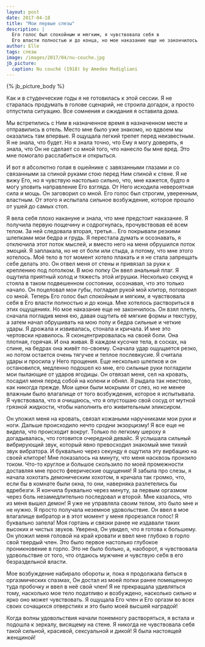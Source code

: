 ```yaml
---
layout: post
date: 2017-04-18
title: "Мои первые слезы"
description: |
  Его голос был спокойным и мягким, я чувствовала себя в
  Его власти полностью и до конца, но мое наказание еще не закончилось...
author: Elle
tags: слезы
image: /images/2017/04/nu-couche.jpg
jb_picture:
  caption: Nu couché (1918) by Amedeo Modigliani
---
```


{% jb_picture_body %}

Как и в студенческие годы я не готовилась к этой сессии. Я не старалась
продумать в голове сценарий, не строила догадок, а просто отпустила ситуацию.
Все сомнения и ожидания я оставила дома.

<!--more-->

Мы встретились с Ним в назначенное время в назначенном месте и отправились
в отель. Место мне было уже знакомо, но вдвоем мы оказались там впервые. Я
ощущала легкий трепет перед неизвестным. Я не знала, что будет. Но я знала
точно, что Ему я могу доверять, я знала, что Он не сделает со мной
того, что нанесло бы мне вред. Это мне помогало расслабиться и открыться.

И вот я абсолютно голая в ошейнике с завязанными глазами и со связанными за
спиной руками стою перед Ним спиной к стене. Я не вижу Его, но я чувствую
настолько сильно, что, мне кажется, будто я могу уловить направление Его
взгляда. От Него исходила невероятная сила и мощь. Он заговорил со мной. Его
голос был строгим, уверенным, властным. От этого я испытала сильное возбуждение,
которое прошло от ушей до самых стоп.

Я вела себя плохо накануне и знала, что мне предстоит наказание. Я получила
первую пощечину и содрогнулась, прочувствовав её всем телом. За ней следовала
вторая, третья... Его покрывали резкими шлепками мои бедра и грудь. Я
перестала думать и осознавать, я отключила этот поток мыслей, и вместо него на
меня обрушился поток эмоций. Я заплакала, но не от боли или стыда, а потому, что
мне этого хотелось. Моё тело в тот момент хотело плакать и я не стала запрещать
себе делать это. Он отвел меня от стены и привязал за руки к креплению под
потолком. В мою попку Он ввел анальный плаг. Я ощутила приятный холод и тяжесть
этой игрушки. Несколько секунд я стояла в таком подвешенном состоянии,
осознавая, что это только начало. Он поцеловал мои губы, погладил рукой мой клитор,
поговорил со мной. Теперь Его голос был спокойным и мягким, я чувствовала себя в
Его власти полностью и до конца. Мне хотелось раствориться в этих ощущениях. Но
мое наказание еще не закончилось. Он взял плеть, сначала погладив меня ею,
давая ощутить её мягкие формы и текстуру, а затем начал обрушивать на мою
попу и бедра сильные и четкие удары. Я дрожала и извивалась, стонала и
кричала. И мне это чертовски нравилось. Я сконцентрировалась на своей боли. Она
плотная, горячая. И она живая. В каждом кусочке тела, в сосках, на спине, на
бедрах она живёт по-своему. Сначала удар ощущается резко, но потом остается
очень тягучее и теплое послевкусие. Я считала удары и просила у Него
прощения. Еще несколько шлепков и он остановился, медленно подошел ко мне, его
сильные руки погладили мои пылающие от ударов ягодицы. Он отвязал меня,
сел на кровать, посадил меня перед собой на колени и обнял. Я рыдала так
неистово, как никогда прежде. Мои щеки были мокрыми от слез, но не менее влажным
было влагалище от того возбуждения, которое я испытывала. Я чувствовала, что я
очищаюсь, что я опустошаю свой сосуд от мутной грязной жидкости, чтобы наполнить
его живительным эликсиром.

Он уложил меня на кровать, связал кожаными наручниками мои руки и ноги.
Дальше происходило нечто сродни экзорцизму! Я все еще не видела, что происходит
вокруг. Только по легкому шероху я догадывалась, что готовится очередной
девайс. Я услышала сильный вибрирующий звук, который явно превосходил знакомый
мне тихий звук вибратора. И буквально через секунду я ощутила эту вирбацию на
своей клиторе! Мне показалось на минуту, что меня насквозь пронзило током.
Что-то круглое и большое скользило по моей промежности доставляя мне просто
феерические ощущения! Я забыла про слезы, я начала хохотать демоническим
хохотом, я кричала так громко, что, если бы в комнате были окна, то они,
наверняка разлетелись бы вдребезги. Я кончила буквально через минуту, за первым
оргазмом через боль незамедлительно последовал и второй. Мне казалось, что из
меня вышел демон! Я уже не управляла своим телом, это было мне и не нужно.
Я просто получала неземное удовольствие. Он ввел в мое влагалище
вибратор и в этот момент у меня прорезался голос! Я буквально запела! Моя
гортань и связки ранее не издавали таких высоких и чистых звуков. Уверена,
Он увидел, что я готова к большему. Он уложил меня головой на край кровати и ввел мне
глубоко в горло свой твердый член. Это было первое настолько глубокое
проникновение в горло. Это не было больно, а, наоборот, я чувствовала
удовольствие от того, что отдаюсь мужчине и чувствую себя в его безраздельной
власти.

Мое возбуждение набирало обороты и, пока я продолжала биться в оргазмических
спазмах, Он достал из моей попки ранее помещенную туда пробочку и ввел в неё
свой член! Я не прекращала удивляться тому, насколько мое тело податливо и
возбуждено, насколько сильно и ярко оно может чувствовать. Я ощущала Его член
и Его оргазм во всех своих сочащихся отверстиях и это было моей высшей
наградой!

Когда волны удовольствия начали понемногу растворяться, я встала и подошла к
зеркалу, висящему на стене. Я никогда не чувствовала себя такой сильной,
красивой, сексуальной и дикой! Я была настоящей женщиной!
